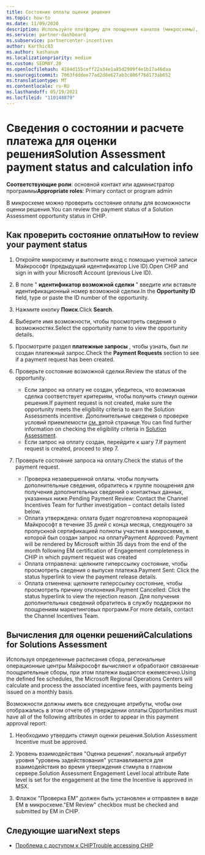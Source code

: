 ```yaml
---
title: Состояние оплаты оценки решения
ms.topic: how-to
ms.date: 11/09/2020
description: Используйте платформу для поощрения каналов (микросхемы), чтобы найти сведения о возможностях оценки решения, их вычислениях и состоянии оплаты.
ms.service: partner-dashboard
ms.subservice: partnercenter-incentives
author: Karthic83
ms.author: kashanum
ms.localizationpriority: medium
ms.custom: SEOMAY.20
ms.openlocfilehash: 4184d155ceff22a34e1a85d2909f4e1b17a46daa
ms.sourcegitcommit: 7063fdddee77ad2d8e627ab3c806f76d173ab652
ms.translationtype: MT
ms.contentlocale: ru-RU
ms.lasthandoff: 05/19/2021
ms.locfileid: "110148879"
---
```

# <a name="solution-assessment-payment-status-and-calculation-info"></a><span data-ttu-id="d0f56-103">Сведения о состоянии и расчете платежа для оценки решения</span><span class="sxs-lookup"><span data-stu-id="d0f56-103">Solution Assessment payment status and calculation info</span></span>

<span data-ttu-id="d0f56-104">**Соответствующие роли**: основной контакт или администратор программы</span><span class="sxs-lookup"><span data-stu-id="d0f56-104">**Appropriate roles**: Primary contact or program admin</span></span>

<span data-ttu-id="d0f56-105">В микросхеме можно проверить состояние оплаты для возможности оценки решения.</span><span class="sxs-lookup"><span data-stu-id="d0f56-105">You can review the payment status of a Solution Assessment opportunity status in CHIP.</span></span>

## <a name="how-to-review-your-payment-status"></a><span data-ttu-id="d0f56-106">Как проверить состояние оплаты</span><span class="sxs-lookup"><span data-stu-id="d0f56-106">How to review your payment status</span></span>

1. <span data-ttu-id="d0f56-107">Откройте микросхему и выполните вход с помощью учетной записи Майкрософт (предыдущий идентификатор Live ID).</span><span class="sxs-lookup"><span data-stu-id="d0f56-107">Open CHIP and sign in with your Microsoft Account (previous Live ID).</span></span>
2. <span data-ttu-id="d0f56-108">В поле " **идентификатор возможной сделки** " введите или вставьте идентификационный номер возможной сделки.</span><span class="sxs-lookup"><span data-stu-id="d0f56-108">In the **Opportunity ID** field, type or paste the ID number of the opportunity.</span></span>
3. <span data-ttu-id="d0f56-109">Нажмите кнопку **Поиск**.</span><span class="sxs-lookup"><span data-stu-id="d0f56-109">Click **Search**.</span></span>
4. <span data-ttu-id="d0f56-110">Выберите имя возможности, чтобы просмотреть сведения о возможностях.</span><span class="sxs-lookup"><span data-stu-id="d0f56-110">Select the opportunity name to view the opportunity details.</span></span>
5. <span data-ttu-id="d0f56-111">Просмотрите раздел **платежные запросы** , чтобы узнать, был ли создан платежный запрос.</span><span class="sxs-lookup"><span data-stu-id="d0f56-111">Check the **Payment Requests** section to see if a payment request has been created.</span></span>
6. <span data-ttu-id="d0f56-112">Проверьте состояние возможной сделки.</span><span class="sxs-lookup"><span data-stu-id="d0f56-112">Review the status of the opportunity.</span></span>

    - <span data-ttu-id="d0f56-113">Если запрос на оплату не создан, убедитесь, что возможная сделка соответствует критериям, чтобы получить стимул оценки решения.</span><span class="sxs-lookup"><span data-stu-id="d0f56-113">If payment request is not created, make sure the opportunity meets the eligibility criteria to earn the Solution Assessments incentive.</span></span> <span data-ttu-id="d0f56-114">Дополнительные сведения о проверке условий приемлемости [см. в](chip-solution-assessment.md)этой странице.</span><span class="sxs-lookup"><span data-stu-id="d0f56-114">You can find further information on checking the eligibility criteria in [Solution Assessment](chip-solution-assessment.md).</span></span>
    - <span data-ttu-id="d0f56-115">Если запрос на оплату создан, перейдите к шагу 7.</span><span class="sxs-lookup"><span data-stu-id="d0f56-115">If payment request is created, proceed to step 7.</span></span>
7. <span data-ttu-id="d0f56-116">Проверьте состояние запроса на оплату.</span><span class="sxs-lookup"><span data-stu-id="d0f56-116">Check the status of the payment request.</span></span>

    - <span data-ttu-id="d0f56-117">Проверка незавершенной оплаты. чтобы получить дополнительные сведения, обратитесь к группе поощрения для получения дополнительных сведений о контактных данных, указанных ниже.</span><span class="sxs-lookup"><span data-stu-id="d0f56-117">Pending Payment Review: Contact the Channel Incentives Team for further investigation – contact details listed below.</span></span>
    - <span data-ttu-id="d0f56-118">Оплата утверждена: оплата будет подготовлена корпорацией Майкрософт в течение 35 дней с конца месяца, следующего за пропускной сертификацией полноты участия в микросхеме, в которой был создан запрос на оплату</span><span class="sxs-lookup"><span data-stu-id="d0f56-118">Payment Approved: Payment will be rendered by Microsoft within 35 days from the end of the month following EM certification of Engagement completeness in CHIP in which payment request was created</span></span>
    -  <span data-ttu-id="d0f56-119">Оплата отправлена: щелкните гиперссылку состояние, чтобы просмотреть сведения о выпуске платежа.</span><span class="sxs-lookup"><span data-stu-id="d0f56-119">Payment Sent: Click the status hyperlink to view the payment release details.</span></span>
    - <span data-ttu-id="d0f56-120">Оплата отменена: щелкните гиперссылку состояние, чтобы просмотреть причину отклонения.</span><span class="sxs-lookup"><span data-stu-id="d0f56-120">Payment Cancelled: Click the status hyperlink to view the rejection reason.</span></span> <span data-ttu-id="d0f56-121">Для получения дополнительных сведений обратитесь в службу поддержки по поощрениям маркетинговых программ.</span><span class="sxs-lookup"><span data-stu-id="d0f56-121">For more details, contact the Channel Incentives Team.</span></span>

## <a name="calculations-for-solutions-assessment"></a><span data-ttu-id="d0f56-122">Вычисления для оценки решений</span><span class="sxs-lookup"><span data-stu-id="d0f56-122">Calculations for Solutions Assessment</span></span>

<span data-ttu-id="d0f56-123">Используя определенные расписания сбора, региональные операционные центры Майкрософт вычисляют и обработают связанные поощрительные сборы, при этом платежи выдаются ежемесячно.</span><span class="sxs-lookup"><span data-stu-id="d0f56-123">Using the defined fee schedules, the Microsoft Regional Operations Centers will calculate and process the associated incentive fees, with payments being issued on a monthly basis.</span></span>

<span data-ttu-id="d0f56-124">Возможности должны иметь все следующие атрибуты, чтобы они отображались в этом отчете об утверждении оплаты:</span><span class="sxs-lookup"><span data-stu-id="d0f56-124">Opportunities must have all of the following attributes in order to appear in this payment approval report:</span></span>

1. <span data-ttu-id="d0f56-125">Необходимо утвердить стимул оценки решения.</span><span class="sxs-lookup"><span data-stu-id="d0f56-125">Solution Assessment Incentive must be approved.</span></span>

1. <span data-ttu-id="d0f56-126">Уровень взаимодействия "Оценка решения". локальный атрибут уровня "уровень задействования" устанавливается для взаимодействия во время утверждения стимула в главном сервере.</span><span class="sxs-lookup"><span data-stu-id="d0f56-126">Solution Assessment Engagement Level local attribute Rate level is set for the engagement at the time the Incentive is approved in MSX.</span></span>
 
1. <span data-ttu-id="d0f56-127">Флажок "Проверка EM" должен быть установлен и отправлен в виде EM в микросхеме.</span><span class="sxs-lookup"><span data-stu-id="d0f56-127">"EM Review" checkbox must be checked and submitted by EM in CHIP.</span></span>

## <a name="next-steps"></a><span data-ttu-id="d0f56-128">Следующие шаги</span><span class="sxs-lookup"><span data-stu-id="d0f56-128">Next steps</span></span>

- [<span data-ttu-id="d0f56-129">Проблема с доступом к CHIP</span><span class="sxs-lookup"><span data-stu-id="d0f56-129">Trouble accessing CHIP</span></span>](chip-access-trouble.md) 
